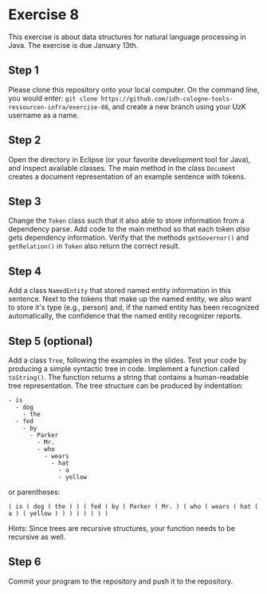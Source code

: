 # Exercise 8

This exercise is about data structures for natural language processing in Java.
The exercise is due January 13th.

## Step 1

Please clone this repository onto your local computer. On the command line, you would enter: `git clone https://github.com/idh-cologne-tools-ressourcen-infra/exercise-08`, and create a new branch using your UzK username as a name.

## Step 2

Open the directory in Eclipse (or your favorite development tool for Java), and inspect available classes. The main method in the class `Document` creates a document representation of an example sentence with tokens.

## Step 3

Change the `Token` class such that it also able to store information from a 
dependency parse. Add code to the main method so that each token *also* gets dependency information. Verify that the methods `getGovernor()` and `getRelation()` in `Token` also return the correct result.

## Step 4
Add a class `NamedEntity` that stored named entity information in this sentence. Next to the tokens that make up the named entity, we also want to store it's type (e.g., person) and, if the named entity has been recognized automatically, the confidence that the named entity recognizer reports.

## Step 5 (optional)

Add a class `Tree`, following the examples in the slides. Test your code by producing a simple syntactic tree in code. Implement a function called `toString()`. The function returns a string that contains a human-readable tree representation. The tree structure can be produced by indentation:

```
- is
  - dog 
    - the
  - fed
    - by
      - Parker
        - Mr. 
        - who
          - wears
            - hat
              - a
              - yellow
```

or parentheses:
 

```
( is ( dog ( the ) ) ( fed ( by ( Parker ( Mr. ) ( who ( wears ( hat ( a ) ( yellow ) ) ) ) ) ) ) ) 
```

Hints: Since trees are recursive structures, your function needs to be recursive as well.

## Step 6

Commit your program to the repository and push it to the repository.